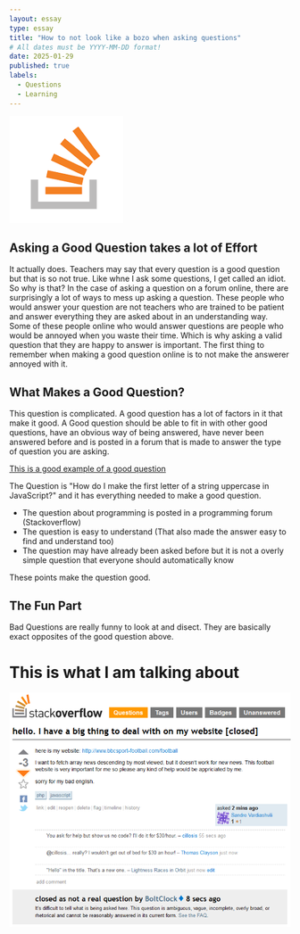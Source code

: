 ```yaml
---
layout: essay
type: essay
title: "How to not look like a bozo when asking questions"
# All dates must be YYYY-MM-DD format!
date: 2025-01-29
published: true
labels:
  - Questions
  - Learning
---
```


<img class="img-fluid" src="/img/essays/questionessay/stackoverflow.png">

## Asking a Good Question takes a lot of Effort

It actually does. Teachers may say that every question is a good question but that is so not true. Like whne I ask some questions, I get called an idiot. So why is that? In the case of asking a question on a forum online, there are surprisingly a lot of ways to mess up asking a question. These people who would answer your question are not teachers who are trained to be patient and answer everything they are asked about in an understanding way. Some of these people online who would answer questions are people who would be annoyed when you waste their time. Which is why asking a valid question that they are happy to answer is important. The first thing to remember when making a good question online is to not make the answerer annoyed with it.

## What Makes a Good Question?

This question is complicated. A good question has a lot of factors in it that make it good. A Good question should be able to fit in with other good questions, have an obvious way of being answered, have never been answered before and is posted in a forum that is made to answer the type of question you are asking. 

[This is a good example of a good question](https://stackoverflow.com/questions/1026069/how-do-i-make-the-first-letter-of-a-string-uppercase-in-javascript)

The Question is "How do I make the first letter of a string uppercase in JavaScript?" and it has everything needed to make a good question.

- The question about programming is posted in a programming forum (Stackoverflow)
- The question is easy to understand (That also made the answer easy to find and understand too)
- The question may have already been asked before but it is not a overly simple question that everyone should automatically know

These points make the question good.

## The Fun Part

Bad Questions are really funny to look at and disect. They are basically exact opposites of the good question above.

# This is what I am talking about
<img class="img-fluid" src="/img/essays/questionessay/worstquestionever.png">
